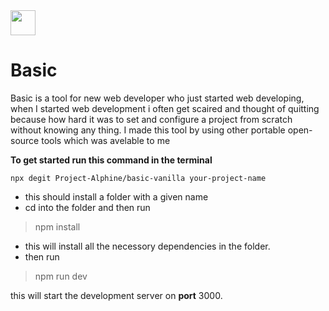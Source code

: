<img src="https://github.com/Project-Alphine/basic-vanilla/blob/main/utils/main-img.png" height="40px">

# Basic
Basic is a tool for new web developer who just started web developing, when I started web development i often get scaired and thought of quitting because how hard it was to set and configure a project from scratch without knowing any thing. I made this tool by using other portable open-source tools which was avelable to me

**To get started run this command in the terminal**

    npx degit Project-Alphine/basic-vanilla your-project-name
- this should install a folder with a given name
- cd into the folder and then run
> npm install
- this will install all the necessory dependencies in the folder.
- then run
>npm run dev

this will start the development server on **port** 3000.
